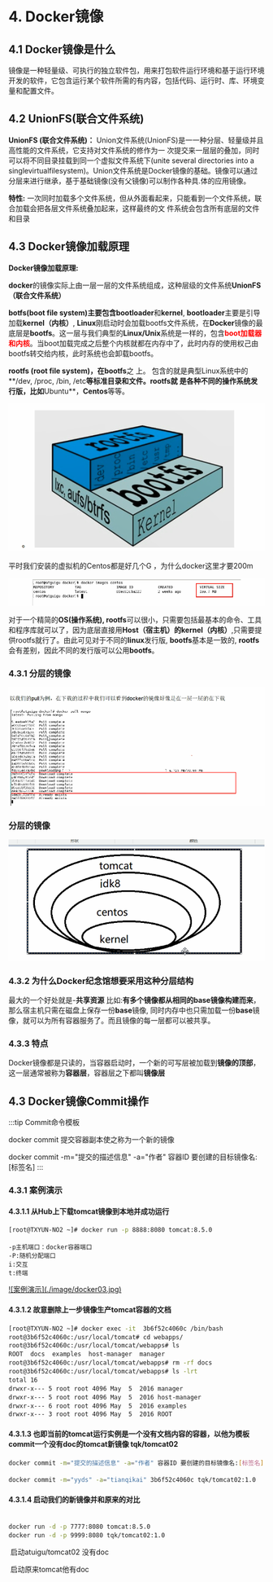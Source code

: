 # 4. Docker镜像

## 4.1 Docker镜像是什么

镜像是一种轻量级、可执行的独立软件包，用来打包软件运行环境和基于运行环境开发的软件，它包含运行某个软件所需的有内容，包括代码、运行时、库、环境变量和配置文件。

## 4.2 UnionFS(联合文件系统)

**UnionFS (联合文件系统)：** Union文件系统(UnionFS)是一一种分层、轻量级并且高性能的文件系统，它支持对文件系统的修作为一 次提交来一层层的叠加，同时可以将不同目录挂载到同一个虚拟文件系统下(unite several directories into a singlevirtualfilesystem)。Union文件系统是Docker镜像的基础。镜像可以通过分层来进行继承，基于基础镜像(没有父镜像)可以制作各种具.体的应用镜像。

**特性:** 一次同时加载多个文件系统，但从外面看起来，只能看到一个文件系统，联合加载会把各层文件系统叠加起来，这样最终的文
件系统会包含所有底层的文件和目录



## 4.3 Docker镜像加载原理

**Docker镜像加载原理:**

**docker**的镜像实际上由一层一层的文件系统组成，这种层级的文件系统**UnionFS（联合文件系统）**

**botfs(boot file system)**主要包含**bootloader**和**kernel**, **bootloader**主要是引导加载**kernel（内核）**, **Linux**刚启动时会加载bootfs文件系统，在**Docker**镜像的最底层是**bootfs**。这一层与我们典型的**Linux/Unix**系统是一样的，包含<font color='red'><strong>boot加载器和内核</strong></font>。当boot加载完成之后整个内核就都在内存中了，此时内存的使用权己由bootfs转交给内核，此时系统也会卸载bootfs。

**rootfs (root file system)，**在**bootfs**之 上。 包含的就是典型Linux系统中的**/dev, /proc, /bin, /etc**等标准目录和文件。**rootfs**就 是各种不同的操作系统发行版，比如**Ubuntu**，**Centos**等等。

![UnionFS 联合文件系统](./image/Snipaste_2020-10-03_13-38-28.png)

平时我们安装的虚拟机的Centos都是好几个G ，为什么docker这里才要200m

![CENTOS](./image/QQ20201003133908.png)

对于一个精简的**OS(操作系统), rootfs**可以很小，只需要包括最基本的命令、工具和程序库就可以了，因为底层直接用**Host（宿主机）**的**kernel（内核）**,只需要提供rootfs就行了。由此可见对于不同的**linux**发行版, **bootfs**基本是一致的, **rootfs**会有差别，因此不同的发行版可以公用**bootfs**。

### 4.3.1 分层的镜像

![分层的镜像](./image/Snipaste_2020-10-03_13-40-06.png)

### 分层的镜像

![](./image/Snipaste_2020-10-03_14-02-22.png)



### 4.3.2 为什么Docker纪念馆想要采用这种分层结构

最大的一个好处就是-**共享资源**
比如:**有多个镜像都从相同的base镜像构建而来**，那么宿主机只需在磁盘上保存一份**base**镜像,
同时内存中也只需加载一份**base**镜像，就可以为所有容器服务了。而且镜像的每一层都可以被共享。



### 4.3.3 特点

Docker镜像都是只读的，当容器启动时，一个新的可写层被加载到**镜像的顶部**，这一层通常被称为**容器层**，容器层之下都叫**镜像层**

## 4.3 Docker镜像Commit操作

:::tip Commit命令模板

docker commit 提交容器副本使之称为一个新的镜像

docker commit -m="提交的描述信息" -a="作者" 容器ID 要创建的目标镜像名:[标签名]
:::

### 4.3.1 案例演示


#### 4.3.1.1 从Hub上下载tomcat镜像到本地并成功运行

```sh
[root@TXYUN-NO2 ~]# docker run -p 8888:8080 tomcat:8.5.0

-p主机端口：docker容器端口
-P:随机分配端口
i:交互
t:终端
```
<a data-fancybox title="案例演示" href="./image/docker03.jpg">![案例演示]​(./image/docker03.jpg)</a>

#### 4.3.1.2 故意删除上一步镜像生产tomcat容器的文档

```sh
[root@TXYUN-NO2 ~]# docker exec -it  3b6f52c4060c /bin/bash
root@3b6f52c4060c:/usr/local/tomcat# cd webapps/
root@3b6f52c4060c:/usr/local/tomcat/webapps# ls
ROOT  docs  examples  host-manager  manager
root@3b6f52c4060c:/usr/local/tomcat/webapps# rm -rf docs
root@3b6f52c4060c:/usr/local/tomcat/webapps# ls -lrt
total 16
drwxr-x--- 5 root root 4096 May  5  2016 manager
drwxr-x--- 5 root root 4096 May  5  2016 host-manager
drwxr-x--- 6 root root 4096 May  5  2016 examples
drwxr-x--- 3 root root 4096 May  5  2016 ROOT
```

#### 4.3.1.3 也即当前的tomcat运行实例是一个没有文档内容的容器，以他为模板commit一个没有doc的tomcat新镜像 tqk/tomcat02

```sh
docker commit -m="提交的描述信息" -a="作者" 容器ID 要创建的目标镜像名:[标签名]

docker commit -m="yyds" -a="tianqikai" 3b6f52c4060c tqk/tomcat02:1.0
```

#### 4.3.1.4 启动我们的新镜像并和原来的对比

```sh

docker run -d -p 7777:8080 tomcat:8.5.0
docker run -d -p 9999:8080 tqk/tomcat02:1.0
```

​	启动atuigu/tomcat02 没有doc

​	启动原来tomcat他有doc